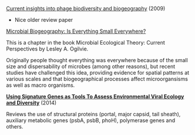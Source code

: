[Current insights into phage biodiversity and biogeography](http://www.sciencedirect.com/science/article/pii/S1369527409001209) (2009)

- Nice older review paper

[Microbial Biogeography: Is Everything Small Everywhere?](https://books.google.com/books?hl=en&lr=&id=-hZcLy3RWckC&oi=fnd&pg=PA87&dq=biogeography+bacteriophage&ots=74MAR3eTeb&sig=ydhAnx9SSELkr3u9S5eP7XEyM2g#v=onepage&q=biogeography%20bacteriophage&f=false)

This is a chapter in the book Microbial Ecological Theory: Current Perspectives by Lesley A. Ogilvie.

Originally people thought everything was everywhere because of the small size and dispersability of microbes (among other reasons), but recent studies have challenged this idea, providing evidence for spatial patterns at various scales and that biogeographical processes affect microorgansisms as well as macro organisms.

**[Using Signature Genes as Tools To Assess Environmental Viral Ecology and Diversity](http://aem.asm.org/content/80/15/4470.short)** (2014)

Reviews the use of structural proteins (portal, major capsid, tail sheath), auxiliary metabolic genes (psbA, psbB, phoH), polymerase genes and others.
